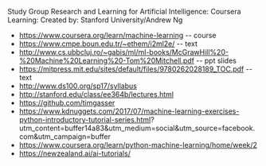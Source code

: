 
Study Group Research and Learning for Artificial Intelligence: 
Coursera Learning: Created by: Stanford University/Andrew Ng

* https://www.coursera.org/learn/machine-learning -- course
* https://www.cmpe.boun.edu.tr/~ethem/i2ml2e/ -- text
* http://www.cs.ubbcluj.ro/~gabis/ml/ml-books/McGrawHill%20-%20Machine%20Learning%20-Tom%20Mitchell.pdf -- ppt slides
* https://mitpress.mit.edu/sites/default/files/9780262028189_TOC.pdf -- text
* http://www.ds100.org/sp17/syllabus
* http://stanford.edu/class/ee364b/lectures.html
* https://github.com/timgasser
* https://www.kdnuggets.com/2017/07/machine-learning-exercises-python-introductory-tutorial-series.html? utm_content=buffer14a83&utm_medium=social&utm_source=facebook.com&utm_campaign=buffer
* https://www.coursera.org/learn/python-machine-learning/home/week/2
* https://newzealand.ai/ai-tutorials/
